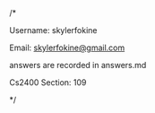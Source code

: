 /*

Username: skylerfokine

Email: skylerfokine@gmail.com 

answers are recorded in answers.md

Cs2400 Section: 109


*/
